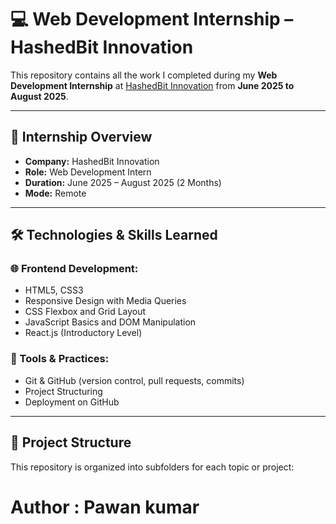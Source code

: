 # 💻 Web Development Internship – HashedBit Innovation

This repository contains all the work I completed during my **Web Development Internship** at [HashedBit Innovation](https://hashedbit.com) from **June 2025 to August 2025**.

---

## 🏢 Internship Overview

- **Company:** HashedBit Innovation  
- **Role:** Web Development Intern  
- **Duration:** June 2025 – August 2025 (2 Months)  
- **Mode:** Remote  

---

## 🛠️ Technologies & Skills Learned

### 🌐 Frontend Development:
- HTML5, CSS3
- Responsive Design with Media Queries
- CSS Flexbox and Grid Layout
- JavaScript Basics and DOM Manipulation
- React.js (Introductory Level)

### 📁 Tools & Practices:
- Git & GitHub (version control, pull requests, commits)
- Project Structuring
- Deployment on GitHub

---

## 📂 Project Structure

This repository is organized into subfolders for each topic or project:


# Author : Pawan kumar


